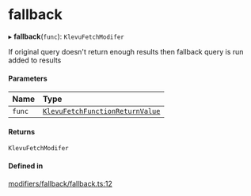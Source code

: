 # fallback
      
▸ **fallback**(`func`): `KlevuFetchModifer`

If original query doesn't return enough results then fallback query is run added to results

#### Parameters

| Name | Type |
| :------ | :------ |
| `func` | [`KlevuFetchFunctionReturnValue`](klevufetchfunctionreturnvalue.md) |

#### Returns

`KlevuFetchModifer`

#### Defined in

[modifiers/fallback/fallback.ts:12](https://github.com/klevultd/frontend-sdk/blob/db7f697/packages/klevu-core/src/modifiers/fallback/fallback.ts#L12)

